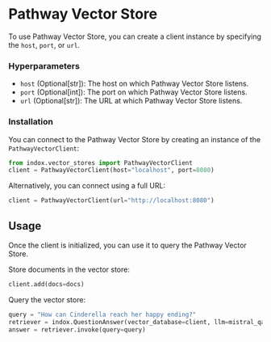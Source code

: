 # Pathway Vector Store

To use Pathway Vector Store, you can create a client instance by specifying the `host`, `port`, or `url`.

### Hyperparameters

- `host` (Optional[str]): The host on which Pathway Vector Store listens.
- `port` (Optional[int]): The port on which Pathway Vector Store listens.
- `url` (Optional[str]): The URL at which Pathway Vector Store listens.

### Installation

You can connect to the Pathway Vector Store by creating an instance of the `PathwayVectorClient`:

```python
from indox.vector_stores import PathwayVectorClient
client = PathwayVectorClient(host="localhost", port=8080)
```

Alternatively, you can connect using a full URL:

```python
client = PathwayVectorClient(url="http://localhost:8080")
```

## Usage

Once the client is initialized, you can use it to query the Pathway Vector Store.

Store documents in the vector store:

```python
client.add(docs=docs)
```

Query the vector store:

```python
query = "How can Cinderella reach her happy ending?"
retriever = indox.QuestionAnswer(vector_database=client, llm=mistral_qa, top_k=5, document_relevancy_filter=True)
answer = retriever.invoke(query=query)
```
